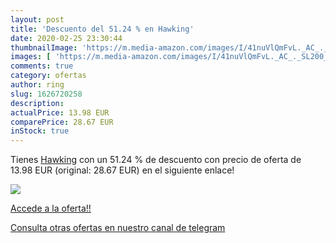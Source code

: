 ```yaml
---
layout: post
title: 'Descuento del 51.24 % en Hawking'
date: 2020-02-25 23:30:44
thumbnailImage: 'https://m.media-amazon.com/images/I/41nuVlQmFvL._AC_._SL200_.jpg'
images: [ 'https://m.media-amazon.com/images/I/41nuVlQmFvL._AC_._SL200_.jpg' ]
comments: true
category: ofertas
author: ring
slug: 1626720258
description:
actualPrice: 13.98 EUR
comparePrice: 28.67 EUR
inStock: true
---
```


Tienes [Hawking](https://www.amazon.com/dp/1626720258/?tag=redken08-20) con un 51.24 % de descuento con precio de oferta de 13.98 EUR (original: 28.67 EUR) en el siguiente enlace!

[![](https://m.media-amazon.com/images/I/41nuVlQmFvL._AC_._SL200_.jpg)](https://www.amazon.com/dp/1626720258/?tag=redken08-20)

[Accede a la oferta!!](https://www.amazon.com/dp/1626720258/?tag=redken08-20)

[Consulta otras ofertas en nuestro canal de telegram](https://t.me/s/ofertas25)
